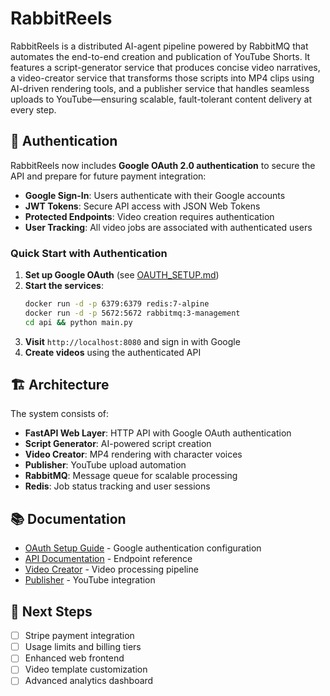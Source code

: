 # RabbitReels

RabbitReels is a distributed AI-agent pipeline powered by RabbitMQ that automates the end-to-end creation and publication of YouTube Shorts. It features a script-generator service that produces concise video narratives, a video-creator service that transforms those scripts into MP4 clips using AI-driven rendering tools, and a publisher service that handles seamless uploads to YouTube—ensuring scalable, fault-tolerant content delivery at every step.

## 🔐 Authentication

RabbitReels now includes **Google OAuth 2.0 authentication** to secure the API and prepare for future payment integration:

- **Google Sign-In**: Users authenticate with their Google accounts
- **JWT Tokens**: Secure API access with JSON Web Tokens
- **Protected Endpoints**: Video creation requires authentication
- **User Tracking**: All video jobs are associated with authenticated users

### Quick Start with Authentication

1. **Set up Google OAuth** (see [OAUTH_SETUP.md](./OAUTH_SETUP.md))
2. **Start the services**:
   ```bash
   docker run -d -p 6379:6379 redis:7-alpine
   docker run -d -p 5672:5672 rabbitmq:3-management
   cd api && python main.py
   ```
3. **Visit** `http://localhost:8080` and sign in with Google
4. **Create videos** using the authenticated API

## 🏗️ Architecture

The system consists of:

- **FastAPI Web Layer**: HTTP API with Google OAuth authentication
- **Script Generator**: AI-powered script creation
- **Video Creator**: MP4 rendering with character voices
- **Publisher**: YouTube upload automation
- **RabbitMQ**: Message queue for scalable processing
- **Redis**: Job status tracking and user sessions

## 📚 Documentation

- [OAuth Setup Guide](./OAUTH_SETUP.md) - Google authentication configuration
- [API Documentation](./api/README.md) - Endpoint reference
- [Video Creator](./video-creator/README.md) - Video processing pipeline
- [Publisher](./publisher/README.md) - YouTube integration

## 🚀 Next Steps

- [ ] Stripe payment integration
- [ ] Usage limits and billing tiers  
- [ ] Enhanced web frontend
- [ ] Video template customization
- [ ] Advanced analytics dashboard    